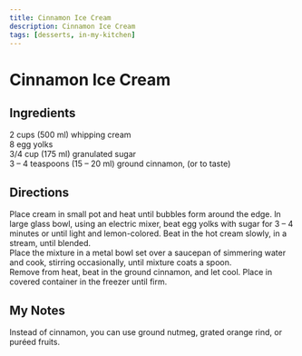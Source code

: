 ```yaml
---
title: Cinnamon Ice Cream
description: Cinnamon Ice Cream
tags: [desserts, in-my-kitchen]
---
```


# Cinnamon Ice Cream

## Ingredients
2 cups (500 ml) whipping cream  
8 egg yolks  
3/4 cup (175 ml) granulated sugar  
3 – 4 teaspoons (15 – 20 ml) ground cinnamon, (or to taste)

## Directions
Place cream in small pot and heat until bubbles form around the edge. ln large glass bowl, using an electric mixer, beat egg yolks with sugar for 3 – 4 minutes or until light and lemon-colored. Beat in the hot cream slowly, in a stream, until blended.  
Place the mixture in a metal bowl set over a saucepan of simmering water and cook, stirring occasionally, until mixture coats a spoon.  
Remove from heat, beat in the ground cinnamon, and let cool. Place in covered container in the freezer until firm.

## My Notes
Instead of cinnamon, you can use ground nutmeg, grated orange rind, or puréed fruits.